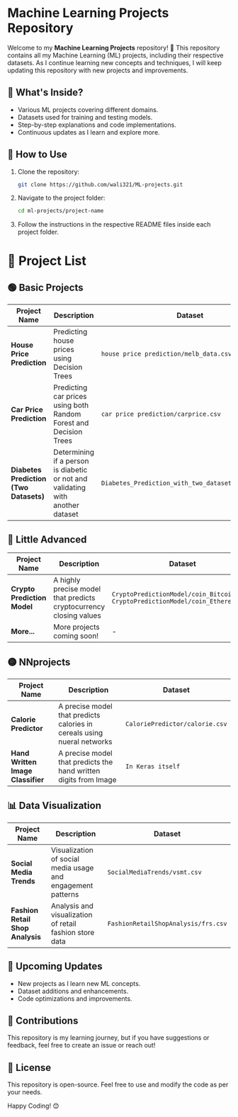 # Machine Learning Projects Repository

Welcome to my **Machine Learning Projects** repository! 🚀
This repository contains all my Machine Learning (ML) projects, including their respective datasets. As I continue learning new concepts and techniques, I will keep updating this repository with new projects and improvements.

## 📌 What's Inside? 
- Various ML projects covering different domains.
- Datasets used for training and testing models.
- Step-by-step explanations and code implementations.
- Continuous updates as I learn and explore more.

## 🔧 How to Use
1. Clone the repository:
   ```sh
   git clone https://github.com/wali321/ML-projects.git
   ```
2. Navigate to the project folder:
   ```sh
   cd ml-projects/project-name
   ```
3. Follow the instructions in the respective README files inside each project folder.

# 📂 Project List

## 🟢 Basic Projects
| Project Name | Description | Dataset |
|-------------|------------|---------|
| **House Price Prediction** | Predicting house prices using Decision Trees | `house price prediction/melb_data.csv` |
| **Car Price Prediction** | Predicting car prices using both Random Forest and Decision Trees | `car price prediction/carprice.csv` |
| **Diabetes Prediction (Two Datasets)** | Determining if a person is diabetic or not and validating with another dataset | `Diabetes_Prediction_with_two_dataset/Diabetes.csv` |

## 🔵 Little Advanced
| Project Name | Description | Dataset |
|-------------|------------|---------|
| **Crypto Prediction Model** | A highly precise model that predicts cryptocurrency closing values | `CryptoPredictionModel/coin_Bitcoin, CryptoPredictionModel/coin_Ethereum.csv` |
| **More...** | More projects coming soon! | - |

## 🟡 NNprojects
| Project Name | Description | Dataset |
|-------------|------------|---------|
| **Calorie Predictor** | A precise model that predicts calories in cereals using nueral networks | `CaloriePredictor/calorie.csv` |
| **Hand Written Image Classifier** | A precise model that predicts the hand written digits from Image | `In Keras itself` |

## 📊 Data Visualization
| Project Name | Description | Dataset |
|-------------|------------|---------|
| **Social Media Trends** | Visualization of social media usage and engagement patterns | `SocialMediaTrends/vsmt.csv` |
| **Fashion Retail Shop Analysis** | Analysis and visualization of retail fashion store data | `FashionRetailShopAnalysis/frs.csv` |

## 🚀 Upcoming Updates
- New projects as I learn new ML concepts.
- Dataset additions and enhancements.
- Code optimizations and improvements.

## 📢 Contributions
This repository is my learning journey, but if you have suggestions or feedback, feel free to create an issue or reach out!

## 📜 License
This repository is open-source. Feel free to use and modify the code as per your needs.

Happy Coding! 😊
